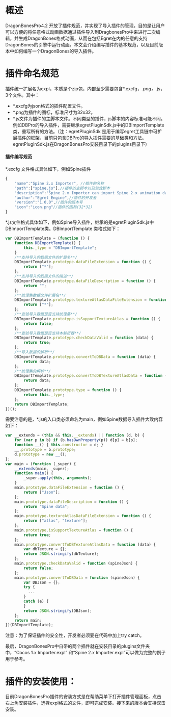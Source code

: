 # 概述
DragonBonesPro4.2 开放了插件规范，并实现了导入插件的管理，目的是让用户可以方便的将任意格式动画数据通过插件导入到DragbonesPro中来进行二次编辑，并生成DragonBones格式动画，从而在包括Egret在内的任意的支持DragonBones的引擎中运行动画。本文会介绍编写插件的基本规范，以及目前版本中如何编写一个DragonBones的导入插件。

# 插件命名规范
插件统一扩展名为expl，本质是个zip包，内部至少需要包含*.excfg，*.png，*.js，3个文件。其中：
- *.excfg为json格式的插件配置文件。
- *.png为插件的图标，标准尺寸为32x32。
- *.js文件为插件的主脚本文件。不同类型的插件，js脚本的内容标准可能不同。例如DBPro的导入插件，需要继承egretPluginSdk.js中的DBImportTemplate类，重写所有的方法。（注：egretPluginSdk 是用于编写egret工具链中可扩展插件的框架，目前只包含DBPro的导入插件需要的基础类和方法。egretPluginSdk.js在DragonBonesPro安装目录下的plugins目录下）

#### 插件编写规范
*.excfg 文件格式具体如下，例如Spine插件
~~~ typescript
{
    "name":"Spine 2.x Importer", //插件的名称
    "path":["spine.js"],//插件的主脚本以及包含脚本
    "description":"Spine 2.x Importer can import Spine 2.x animation data to DragonBonesPro",//插件的描述
    "author":"Egret Engine",//插件的开发者
    "version":"1.0.0",//插件的版本号
    "icon":"icon.png"//插件的图标(32*32)
}
~~~

*.js文件格式具体如下，例如Spine导入插件，继承的是egretPluginSdk.js中DBImportTemplate类。DBImportTemplate 类格式如下：
~~~ typescript
var DBImportTemplate = (function () {
    function DBImportTemplate() {
        this._type = "DBImportTemplate";
    }
    /**支持导入的数据文件的扩展名**/
    DBImportTemplate.prototype.dataFileExtension = function () {
        return ["*"];
    };
    /**支持导入的数据文件的描述**/
    DBImportTemplate.prototype.dataFileDescription = function () {
        return "";
    };
    /**纹理集数据文件扩展名**/
    DBImportTemplate.prototype.textureAtlasDataFileExtension = function () {
        return ["*"];
    };
    /**查验导入数据是否支持纹理集**/
    DBImportTemplate.prototype.isSupportTextureAtlas = function () {
        return false;
    };
    /**查验导入数据是否支持本解析器**/
    DBImportTemplate.prototype.checkDataValid = function (data) {
        return true;
    };
    /**导入数据的解析**/
    DBImportTemplate.prototype.convertToDBData = function (data) {
        return data;
    };
    /**纹理集的解析**/
    DBImportTemplate.prototype.convertToDBTextureAtlasData = function (data) {
        return data;
    };
    DBImportTemplate.prototype.type = function () {
        return this._type;
    };
    return DBImportTemplate;
})();
~~~

需要注意的是，*.js的入口类必须命名为main，例如Spine数据导入插件大致内容如下：
~~~ typescript
var __extends = (this && this.__extends) || function (d, b) {
    for (var p in b) if (b.hasOwnProperty(p)) d[p] = b[p];
    function __() { this.constructor = d; }
    __.prototype = b.prototype;
    d.prototype = new __();
};
var main = (function (_super) {
    __extends(main, _super);
    function main() {
        _super.apply(this, arguments);       
    }
    main.prototype.dataFileExtension = function () {
        return ["Json"];
    };
    main.prototype.dataFileDescription = function () {
        return "Spine data";
    };
    main.prototype.textureAtlasDataFileExtension = function () {
        return ["atlas", "texture"];
    };
    main.prototype.isSupportTextureAtlas = function () {
        return true;
    };
    main.prototype.convertToDBTextureAtlasData = function (data) {
        var dbTexture = {};
        return JSON.stringify(dbTexture);
    };
    main.prototype.checkDataValid = function (spineJson) {
        return false;
    };
    main.prototype.convertToDBData = function (spineJson) {
        var DBJson = {};
        try {
          ...
        }
        catch (e) {
        }
        return JSON.stringify(DBJson);
    };
    return main;
})(DBImportTemplate);
~~~
注意：为了保证插件的安全性，开发者必须要在代码中加上try catch。

最后，DragonBonesPro中自带的两个插件就在安装目录的plugins文件夹中，“Cocos 1.x Importer.expl” 和“Spine 2.x Importer.expl”可以做为完整的例子用于参考。

# 插件的安装使用：
目前DragonBonesPro插件的安装方式是在帮助菜单下打开插件管理面板，点击右上角安装插件，选择expl格式的文件，即可完成安装。接下来的版本会支持双击安装。
